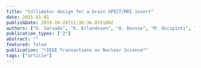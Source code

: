 ```yaml
---
title: "Collimator design for a brain SPECT/MRI insert"
date: 2015-01-01
publishDate: 2019-10-26T11:30:36.825199Z
authors: ["D. Salvado", "K. Erlandsson", "A. Bousse", "M. Occipinti", "C. Fiorini", "B. F. Hutton", " others"]
publication_types: ["2"]
abstract: ""
featured: false
publication: "*IEEE Transactions on Nuclear Science*"
tags: ["article"]
---
```


